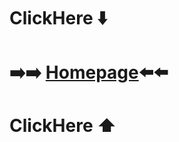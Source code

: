 #   ClickHere     ⬇️     
# ➡️➡️ [Homepage](https://SakurajimaMai02.github.io)⬅️⬅️
#   ClickHere     ⬆️
